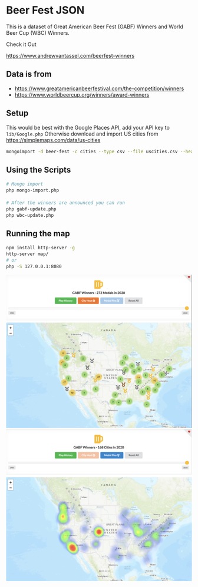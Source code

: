 # Beer Fest JSON

This is a dataset of Great American Beer Fest (GABF) Winners and World Beer Cup (WBC) Winners.

Check it Out

https://www.andrewvantassel.com/beerfest-winners

## Data is from 

- https://www.greatamericanbeerfestival.com/the-competition/winners
- https://www.worldbeercup.org/winners/award-winners

## Setup
This would be best with the Google Places API, add your API key to `lib/Google.php`
Otherwise download and import US cities from https://simplemaps.com/data/us-cities

```sh
mongoimport -d beer-fest -c cities --type csv --file uscities.csv --headerline
```

## Using the Scripts

```sh
# Mongo import
php mongo-import.php

# After the winners are announced you can run
php gabf-update.php
php wbc-update.php
```

## Running the map

```sh
npm install http-server -g
http-server map/
# or 
php -S 127.0.0.1:8080
```

<img src="images/screenshot-pins.png">
<img src="images/screenshot-heat.png">